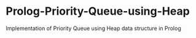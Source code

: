 # Prolog-Priority-Queue-using-Heap
Implementation of Priority Queue using Heap data structure in Prolog
